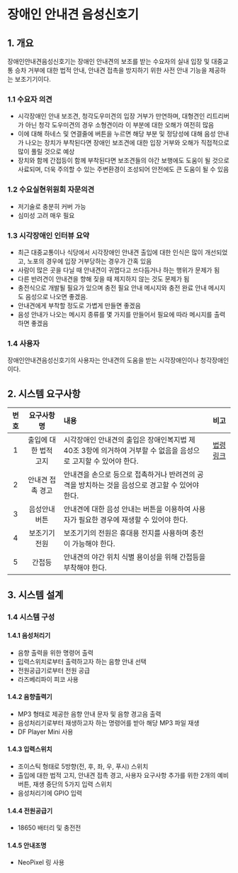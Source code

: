 # 장애인 안내견 음성신호기
## 1. 개요

  장애인안내견음성신호기는 장애인 안내견의 보조를 받는 수요자의 실내 입장 및 대중교통 승차 거부에 대한 법적 안내, 안내견 접촉을 방지하기 위한 사전 안내 기능을 제공하는 보조기기이다.

### 1.1 수요자 의견
 * 시각장애인 안내 보조견, 청각도우미견의 입장 거부가 만연하며, 대형견인 리트리버가 아닌 청각 도우미견의 경우 소형견이라 이 부분에 대한 오해가 여전히 많음
 * 이에 대해 하네스 및 연결줄에 버튼을 누르면 해당 부분 및 정당성에 대해 음성 안내가 나오는 장치가 부착된다면 장애인 보조견에 대한 입장 거부와 오해가 직접적으로 많이 풀릴 것으로 예상
 * 장치와 함께 간접등이 함께 부착된다면 보조견들의 야간 보행에도 도움이 될 것으로 사료되며, 더욱 주의할 수 있는 주변환경이 조성되어 안전에도 큰 도움이 될 수 있음

### 1.2 수요실현위원회 자문의견
 * 저기술로 충분히 커버 가능
 * 심미성 고려 매우 필요

### 1.3 시각장애인 인터뷰 요약
 * 최근 대중교통이나 식당에서 시각장애인 안내견 출입에 대한 인식은 많이 개선되었고, 노포의 경우에 입장 거부당하는 경우가 간혹 있음
 * 사람이 많은 곳을 다닐 때 안내견이 귀엽다고 쓰다듬거나 하는 행위가 문제가 됨
 * 다른 반려견이 안내견을 향해 짖을 때 제지하지 않는 것도 문제가 됨
 * 충전식으로 개발될 필요가 있으며 충전 필요 안내 메시지와 충전 완료 안내 메시지도 음성으로 나오면 좋겠음.
 * 안내견에게 부착할 정도로 가볍게 만들면 좋겠음
 * 음성 안내가 나오는 메시지 종류를 몇 가지를 만들어서 필요에 따라 메시지를 출력하면 좋겠음

### 1.4 사용자
장애인안내견음성신호기의 사용자는 안내견의 도움을 받는 시각장애인이나 청각장애인이다.

## 2. 시스템 요구사항


| 번호 | 요구사항명 | 내용 | 비고 |
|:---:|:---:|:---|:---|
| 1 | 출입에 대한 법적 고지 | 시각장애인 안내견의 출입은 장애인복지법 제 40조 3항에 의거하여 거부할 수 없음을 음성으로 고지할 수 있어야 한다. | [법령링크](https://www.law.go.kr/법령/장애인복지법/(20250423,20510,20241022)/제40조)|
| 2 | 안내견 접촉 경고 | 안내견을 손으로 등으로 접촉하거나 반려견의 공격을 방치하는 것을 음성으로 경고할 수 있어야 한다. | |
| 3 | 음성안내 버튼 | 안내견에 대한 음성 안내는 버튼을 이용하여 사용자가 필요한 경우에 재생할 수 있어야 한다. | |
| 4 | 보조기기 전원 | 보조기기의 전원은 휴대용 전지를 사용하며 충전이 가능해야 한다. | |
| 5 | 간접등 | 안내견의 야간 위치 식별 용이성을 위해 간접등을 부착해야 한다. | | 


## 3. 시스템 설계
### 1.4  시스템 구성
#### 1.4.1 음성처리기
 * 음향 출력을 위한 명령어 출력
 * 입력스위치로부터 출력하고자 하는 음향 안내 선택
 * 전원공급기로부터 전원 공급
 * 라즈베리파이 피코 사용
  
#### 1.4.2 음향출력기
 * MP3 형태로 제공한 음향 안내 문자 및 음향 경고음 출력
 * 음성처리기로부터 재생하고자 하는 명령어를 받아 해당 MP3 파일 재생
 * DF Player Mini 사용
#### 1.4.3 입력스위치
 * 조이스틱 형태로 5방향(전, 후, 좌, 우, 푸시) 스위치
 * 출입에 대한 법적 고지, 안내견 접촉 경고, 사용자 요구사항 추가를 위한 2개의 예비 버튼, 재생 중단의 5가지 입력 스위치
 * 음성처리기에 GPIO 입력

#### 1.4.4 전원공급기
 * 18650 배터리 및 충전전
#### 1.4.5 안내조명
 * NeoPixel 링 사용
